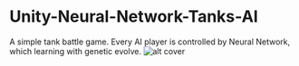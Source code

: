 # Unity-Neural-Network-Tanks-AI
A simple tank battle game. Every AI player is controlled by Neural Network, which learning with genetic evolve.
![alt cover](https://raw.githubusercontent.com/SPINACHCEO/Unity-Neural-Network-Tanks-AI/master/cover.jpg)
